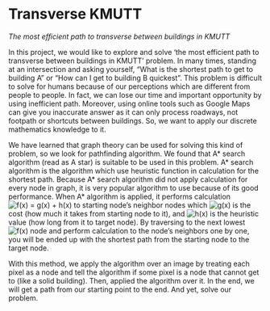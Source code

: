 # Transverse KMUTT
*The most efficient path to transverse between buildings in KMUTT*

In this project, we would like to explore and solve ‘the most efficient path to transverse between buildings in KMUTT’ problem. In many times, standing at an intersection and asking yourself, “What is the shortest path to get to building A” or “How can I get to building B quickest”. This problem is difficult to solve for humans because of our perceptions which are different from people to people. In fact, we can lose our time and important opportunity by using inefficient path. Moreover, using online tools such as Google Maps can give you inaccurate answer as it can only process roadways, not footpath or shortcuts between buildings. So, we want to apply our discrete mathematics knowledge to it.

We have learned that graph theory can be used for solving this kind of problem, so we look for pathfinding algorithm. We found that A* search algorithm (read as A star) is suitable to be used in this problem. A* search algorithm is the algorithm which use heuristic function in calculation for the shortest path. Because A* search algorithm did not apply calculation for every node in graph, it is very popular algorithm to use because of its good performance. When A* algorithm is applied, it performs calculation ![f(x) = g(x) + h(x)](https://latex.codecogs.com/png.latex?\bg_white&space;f(x)&space;=&space;g(x)&space;&plus;&space;h(x)) to starting node’s neighbor nodes which ![g(x)](https://latex.codecogs.com/png.latex?\bg_white&space;g(x)) is the cost (how much it takes from starting node to it), and ![h(x)](https://latex.codecogs.com/png.latex?\bg_white&space;h(x)) is the heuristic value (how long from it to target node). By traversing to the next lowest ![f(x)](https://latex.codecogs.com/png.latex?\bg_white&space;f(x)) node and perform calculation to the node’s neighbors one by one, you will be ended up with the shortest path from the starting node to the target node.

With this method, we apply the algorithm over an image by treating each pixel as a node and tell the algorithm if some pixel is a node that cannot get to (like a solid building). Then, applied the algorithm over it. In the end, we will get a path from our starting point to the end. And yet, solve our problem.
